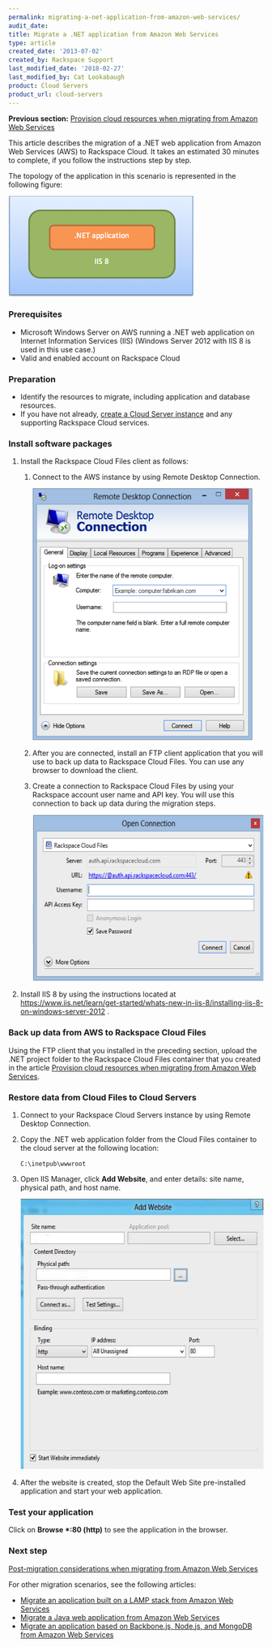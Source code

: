 ```yaml
---
permalink: migrating-a-net-application-from-amazon-web-services/
audit_date:
title: Migrate a .NET application from Amazon Web Services
type: article
created_date: '2013-07-02'
created_by: Rackspace Support
last_modified_date: '2018-02-27'
last_modified_by: Cat Lookabaugh
product: Cloud Servers
product_url: cloud-servers
---
```


**Previous section:** [Provision cloud resources when migrating from Amazon Web Services](/support/how-to/provisioning-cloud-resources-when-migrating-from-amazon-web-services)

This article describes the migration of a .NET web application from
Amazon Web Services (AWS) to Rackspace Cloud. It takes an estimated 30
minutes to complete, if you follow the instructions step by step.

The topology of the application in this scenario is represented in the
following figure:

<img src="4-2-1.png" width="365" height="198" />

### Prerequisites

-   Microsoft Windows Server on AWS running a .NET web application on
    Internet Information Services (IIS) (Windows Server 2012 with IIS 8
    is used in this use case.)
-   Valid and enabled account on Rackspace Cloud

### Preparation

-   Identify the resources to migrate, including application and
    database resources.
-   If you have not already, [create a Cloud Server instance](/support/how-to/provisioning-cloud-resources-when-migrating-from-amazon-web-services)
    and any supporting Rackspace Cloud services.

### Install software packages

1.  Install the Rackspace Cloud Files client as follows:

    1.  Connect to the AWS instance by using Remote Desktop Connection.

        <img src="4-2-6.png" width="434" height="496" />

    2.  After you are connected, install an FTP client application that you will use to back up data to Rackspace Cloud Files. You can use any browser to download the client.

    3.  Create a connection to Rackspace Cloud Files by using your Rackspace account user name and API key. You will use this connection to back up data during the migration steps.

        <img src="4-2-7.png" width="512" height="328" />

2.  Install IIS 8 by using the instructions located at <https://www.iis.net/learn/get-started/whats-new-in-iis-8/installing-iis-8-on-windows-server-2012> .

### Back up data from AWS to Rackspace Cloud Files

Using the FTP client that you installed in the preceding section, upload the .NET project folder to the Rackspace Cloud Files container
that you created in the article [Provision cloud resources when migrating from Amazon Web Services](/support/how-to/provisioning-cloud-resources-when-migrating-from-amazon-web-services/).

### Restore data from Cloud Files to Cloud Servers

1.  Connect to your Rackspace Cloud Servers instance by using Remote Desktop Connection.
2.  Copy the .NET web application folder from the Cloud Files container to the cloud server at the following location:

        C:\inetpub\wwwroot

3.  Open IIS Manager, click **Add Website**, and enter details: site name, physical path, and host name.

    <img src="4-2-8.png" width="564" height="533" />

4.  After the website is created, stop the Default Web Site pre-installed application and start your web application.

### Test your application

Click on **Browse \*:80 (http)** to see the application in the browser.

### Next step

[Post-migration considerations when migrating from Amazon Web Services](/support/how-to/post-migration-considerations-when-migrating-from-amazon-web-services)

For other migration scenarios, see the following articles:

-   [Migrate an application built on a LAMP stack from Amazon Web Services](/support/how-to/migrating-an-application-built-on-a-lamp-stack-from-amazon-web-services)
-   [Migrate a Java web application from Amazon Web Services](/support/how-to/migrating-a-java-web-application-from-amazon-web-services)
-   [Migrate an application based on Backbone.js, Node.js, and MongoDB from Amazon Web Services](/support/how-to/migrating-an-application-based-on-backbonejs-nodejs-and-mongodb-from-amazon-web-services)
